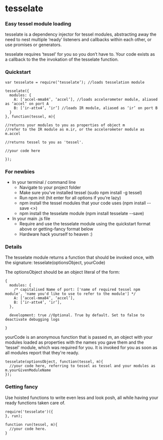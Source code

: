tesselate
=========

### Easy tessel module loading

tesselate is a dependency injector for tessel modules, abstracting away the need to nest multiple ‘ready’ listeners and callbacks within each other, or use promises or generators. 

tesselate requires ‘tessel’ for you so you don’t have to. Your code exists as a callback to the the invokation of the tesselate function. 


### Quickstart

````
var tesselate = require(‘tesselate’); //loads tesselation module

tesselate({
  modules: {
    A: [‘accel-mma84’, ‘accel’], //loads accelerometer module, aliased as ‘accel’ on port A
    B: [‘ir-attx4’, ‘ir’] //loads IR module, aliased as ‘ir’ on port B
  }
}, function(tessel, m){

//returns your modules to you as properties of object m
//refer to the IR module as m.ir, or the accelerometer module as m.accel

//returns tessel to you as 'tessel'. 

//your code here

});
````
### For newbies
* In your terminal / command line
  * Navigate to your project folder
  * Make sure you've installed tessel (sudo npm install -g tessel)
  * Run npm init (hit enter for all options if you're lazy)
  * npm install the tessel modules that your code uses (npm install --save <<your module>>)
  * npm install the tesselate module (npm install tesselate --save)
* In your main .js file
  * Require and use the tesselate module using the quickstart format above or getting-fancy format below
  * Hardware hack yourself to heaven :)


### Details

The tesselate module returns a function that should be invoked once, with the signature: tesselate(optionsObject, yourCode)

The optionsObject should be an object literal of the form:
````
{
  modules: {
    /* capitalised Name of port: ['name of required tessel npm module', 'name you'd like to use to refer to the module'] */
    A: [‘accel-mma84’, ‘accel’], 
    B: [‘ir-attx4’, ‘ir’],
  },
  
  development: true //Optional. True by default. Set to false to deactivate debugging logs

}
````
yourCode is an anonymous function that is passed m, an object with your modules loaded as properties with the names you gave them and the 'tessel' module, which was required for you. It is invoked for you as soon as all modules report that they're ready. 
````
tesselate(optionsObject, function(tessel, m){
  //your code here, referring to tessel as tessel and your modules as m.yourGivenModuleName
});
````

### Getting fancy

Use hoisted functions to write even less and look posh, all while having your ready functions taken care of. 
````
require('tesselate')({
}, run);

function run(tessel, m){
  //your code here.
}
````
